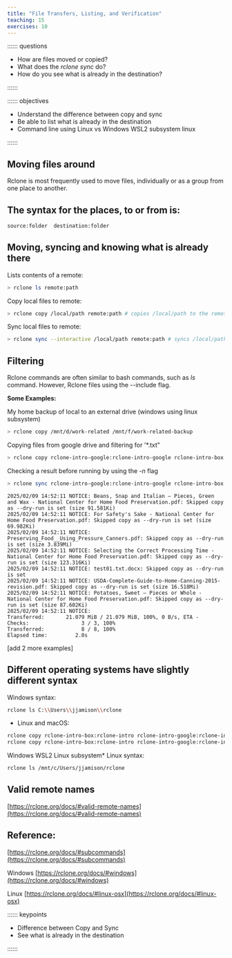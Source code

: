 ```yaml
---
title: "File Transfers, Listing, and Verification"
teaching: 15
exercises: 10
---
```



:::::: questions
 - How are files moved or copied?
 - What does the *rclone sync* do?
 - How do you see what is already in the destination?  
 
::::::

:::::: objectives
 - Understand the difference between copy and sync
 - Be able to list what is already in the destination
 - Command line using Linux vs Windows WSL2 subsystem linux
 
::::::

## Moving files around

Rclone is most frequently used to move files, individually or as a group from one place to another.

## The syntax for the places, to or from is:

```bash
source:folder  destination:folder
```
## Moving, syncing and knowing what is already there  

Lists contents of a remote: 

```bash
> rclone ls remote:path
```
Copy local files to remote: 

```bash
> rclone copy /local/path remote:path # copies /local/path to the remote
```

Sync local files to remote: 

```bash
> rclone sync --interactive /local/path remote:path # syncs /local/path to the remote
```  

## Filtering 

Rclone commands are often similar to bash commands, such as _ls_ command.   However, Rclone files using the  --include flag.

**Some Examples:**

My home backup of local to an external drive (windows using linux subsystem)  

```bash
> rclone copy /mnt/d/work-related /mnt/f/work-related-backup   
```

Copying files from google drive and filtering for '*.txt"    

```bash
> rclone copy rclone-intro-google:rclone-intro-google rclone-intro-box:rclone-intro --include "*.txt"  
```
Checking a result before running by using the _-n_ flag

```bash
> rclone sync rclone-intro-google:rclone-intro-google rclone-intro-box:rclone-intro -n
```
```output    
2025/02/09 14:52:11 NOTICE: Beans, Snap and Italian – Pieces, Green and Wax - National Center for Home Food Preservation.pdf: Skipped copy as --dry-run is set (size 91.581Ki)
2025/02/09 14:52:11 NOTICE: For Safety's Sake - National Center for Home Food Preservation.pdf: Skipped copy as --dry-run is set (size 69.982Ki)
2025/02/09 14:52:11 NOTICE: Preserving_Food__Using_Pressure_Canners.pdf: Skipped copy as --dry-run is set (size 3.839Mi)
2025/02/09 14:52:11 NOTICE: Selecting the Correct Processing Time - National Center for Home Food Preservation.pdf: Skipped copy as --dry-run is set (size 123.316Ki)
2025/02/09 14:52:11 NOTICE: test01.txt.docx: Skipped copy as --dry-run is set
2025/02/09 14:52:11 NOTICE: USDA-Complete-Guide-to-Home-Canning-2015-revision.pdf: Skipped copy as --dry-run is set (size 16.518Mi)
2025/02/09 14:52:11 NOTICE: Potatoes, Sweet – Pieces or Whole - National Center for Home Food Preservation.pdf: Skipped copy as --dry-run is set (size 87.602Ki)
2025/02/09 14:52:11 NOTICE:
Transferred:       21.079 MiB / 21.079 MiB, 100%, 0 B/s, ETA -
Checks:                 3 / 3, 100%
Transferred:            8 / 8, 100%
Elapsed time:         2.0s
```

[add 2 more examples]

## Different operating systems have __slightly__ different syntax 

Windows syntax:
 
```bash
rclone ls C:\\Users\\jjamison\\rclone
```
- Linux and macOS:

```bash
rclone copy rclone-intro-box:rclone-intro rclone-intro-google:rclone-intro-google    
rclone copy rclone-intro-box:rclone-intro rclone-intro-google:rclone-intro-google -n   
```
Windows WSL2 Linux subsystem* Linux syntax:  

```bash
rclone ls /mnt/c/Users/jjamison/rclone   
```

## Valid remote names  

[https://rclone.org/docs/#valid-remote-names](https://rclone.org/docs/#valid-remote-names)

## Reference:   

[https://rclone.org/docs/#subcommands](https://rclone.org/docs/#subcommands)  

Windows [https://rclone.org/docs/#windows](https://rclone.org/docs/#windows)    

Linux  [https://rclone.org/docs/#linux-osx](https://rclone.org/docs/#linux-osx) 

:::::: keypoints
 - Difference between Copy and Sync   
 - See what is already in the destination
 
::::::

